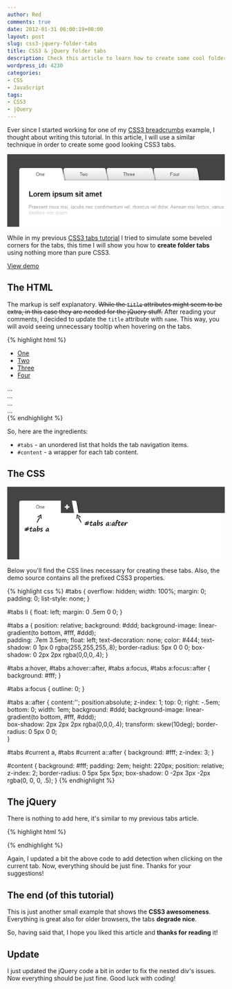 ```yaml
---
author: Red
comments: true
date: 2012-01-31 06:00:19+00:00
layout: post
slug: css3-jquery-folder-tabs
title: CSS3 & jQuery folder tabs
description: Check this article to learn how to create some cool folder tabs using CSS3 and jQuery.
wordpress_id: 4230
categories:
- CSS
- JavaScript
tags:
- CSS3
- jQuery
---
```


Ever since I started working for one of my [CSS3 breadcrumbs](http://www.red-team-design.com/css3-breadcrumbs) example, I thought about writing this tutorial. In this article, I will use a similar technique in order to create some good looking CSS3 tabs.

![](/wp-content/uploads/2012/01/css3-jquery-folder-tabs.png)

<!-- more -->

While in my previous [CSS3 tabs tutorial](http://www.red-team-design.com/css3-tabs-with-beveled-corners) I tried to simulate some beveled corners for the tabs, this time I will show you how to **create folder tabs** using nothing more than pure CSS3.

[View demo](/wp-content/uploads/2012/01/css3-jquery-folder-tabs.html)

## The HTML


The markup is self explanatory. <del>While the `title` attributes might seem to be extra, in this case they are needed for the jQuery stuff.</del> After reading your comments, I decided to update the `title` attribute with `name`. This way, you will avoid seeing unnecessary tooltip when hovering on the tabs.

{% highlight html %}
<ul id="tabs">
    <li><a href="#" name="tab1">One</a></li>
    <li><a href="#" name="tab2">Two</a></li>
    <li><a href="#" name="tab3">Three</a></li>
    <li><a href="#" name="tab4">Four</a></li>    
</ul>

<div id="content"> 
    <div id="tab1">...</div>
    <div id="tab2">...</div>
    <div id="tab3">...</div>
    <div id="tab4">...</div>
</div>
{% endhighlight %}

So, here are the ingredients:
  * `#tabs` - an unordered list that holds the tab navigation items.	
  * `#content` - a wrapper for each tab content.

## The CSS

![CSS technique explained](/wp-content/uploads/2012/01/css3-tabs-technique.png)

Below you'll find the CSS lines necessary for creating these tabs. Also, the demo source contains all the prefixed CSS3 properties.

{% highlight css %}
#tabs {
  overflow: hidden;
  width: 100%;
  margin: 0;
  padding: 0;
  list-style: none;
}

#tabs li {
  float: left;
  margin: 0 .5em 0 0;
}

#tabs a {
  position: relative;
  background: #ddd;
  background-image: linear-gradient(to bottom, #fff, #ddd);  
  padding: .7em 3.5em;
  float: left;
  text-decoration: none;
  color: #444;
  text-shadow: 0 1px 0 rgba(255,255,255,.8);
  border-radius: 5px 0 0 0;
  box-shadow: 0 2px 2px rgba(0,0,0,.4);
}

#tabs a:hover,
#tabs a:hover::after,
#tabs a:focus,
#tabs a:focus::after {
  background: #fff;
}

#tabs a:focus {
  outline: 0;
}

#tabs a::after {
  content:'';
  position:absolute;
  z-index: 1;
  top: 0;
  right: -.5em;  
  bottom: 0;
  width: 1em;
  background: #ddd;
  background-image: linear-gradient(to bottom, #fff, #ddd);  
  box-shadow: 2px 2px 2px rgba(0,0,0,.4);
  transform: skew(10deg);
  border-radius: 0 5px 0 0;  
}

#tabs #current a,
#tabs #current a::after {
  background: #fff;
  z-index: 3;
}

#content {
  background: #fff;
  padding: 2em;
  height: 220px;
  position: relative;
  z-index: 2; 
  border-radius: 0 5px 5px 5px;
  box-shadow: 0 -2px 3px -2px rgba(0, 0, 0, .5);
}
{% endhighlight %}

## The jQuery

There is nothing to add here, it's similar to my previous tabs article.

{% highlight html %}
<script src="http://code.jquery.com/jquery-1.7.2.min.js"></script>
<script>
$(document).ready(function() {
    $("#content").find("[id^='tab']").hide(); // Hide all content
    $("#tabs li:first").attr("id","current"); // Activate the first tab
    $("#content #tab1").fadeIn(); // Show first tab's content
    
    $('#tabs a').click(function(e) {
        e.preventDefault();
        if ($(this).closest("li").attr("id") == "current"){ //detection for current tab
         return;       
        }
        else{             
          $("#content").find("[id^='tab']").hide(); // Hide all content
          $("#tabs li").attr("id",""); //Reset id's
          $(this).parent().attr("id","current"); // Activate this
          $('#' + $(this).attr('name')).fadeIn(); // Show content for the current tab
        }
    });
});
</script>
{% endhighlight %}

Again, I updated a bit the above code to add detection when clicking on the current tab. Now, everything should be just fine. Thanks for your suggestions!

## The end (of this tutorial)

This is just another small example that shows the **CSS3 awesomeness**. Everything is great also for older browsers, the tabs **degrade nice**. 

So, having said that, I hope you liked this article and **thanks for reading** it!

## Update

I just updated the jQuery code a bit in order to fix the nested div's issues. Now everything should be just fine. Good luck with coding!